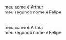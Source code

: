 <!-- Quebra de linha e comentários -->
meu nome é Arthur  
meu segundo nome é Felipe
<br><br><br>
meu nome é Arthur <br>
meu segundo nome é Felipe
